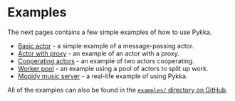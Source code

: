 # Examples

The next pages contains a few simple examples of how to use Pykka.

- [Basic actor](basic.md) - a simple example of a message-passing actor.
- [Actor with proxy](proxy.md) - an example of an actor with a proxy.
- [Cooperating actors](cooperation.md) - an example of two actors cooperating.
- [Worker pool](worker-pool.md) - an example using a pool of actors to split up work.
- [Mopidy music server](mopidy.md) - a real-life example of using Pykka.

All of the examples can also be found in the
[`examples/` directory on GitHub](https://github.com/jodal/pykka/tree/main/examples).
